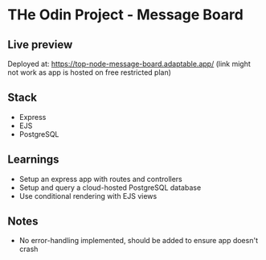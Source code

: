 # THe Odin Project - Message Board

## Live preview
Deployed at: https://top-node-message-board.adaptable.app/
(link might not work as app is hosted on free restricted plan)

## Stack
- Express
- EJS
- PostgreSQL

## Learnings
- Setup an express app with routes and controllers
- Setup and query a cloud-hosted PostgreSQL database
- Use conditional rendering with EJS views

## Notes
- No error-handling implemented, should be added to ensure app doesn't crash
  
